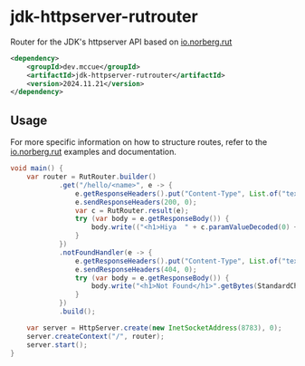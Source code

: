 # jdk-httpserver-rutrouter

Router for the JDK's httpserver API based on [io.norberg.rut](https://github.com/danielnorberg/rut)

```xml 
<dependency>
    <groupId>dev.mccue</groupId>
    <artifactId>jdk-httpserver-rutrouter</artifactId>
    <version>2024.11.21</version>
</dependency>
```

## Usage

For more specific information on how to structure routes, refer to the [io.norberg.rut](https://github.com/danielnorberg/rut)
examples and documentation.

```java
void main() {
    var router = RutRouter.builder()
            .get("/hello/<name>", e -> {
                e.getResponseHeaders().put("Content-Type", List.of("text/html"));
                e.sendResponseHeaders(200, 0);
                var c = RutRouter.result(e);
                try (var body = e.getResponseBody()) {
                    body.write(("<h1>Hiya  " + c.paramValueDecoded(0) + "   " + c.query() + "</h1>").getBytes(StandardCharsets.UTF_8));
                }
            })
            .notFoundHandler(e -> {
                e.getResponseHeaders().put("Content-Type", List.of("text/html"));
                e.sendResponseHeaders(404, 0);
                try (var body = e.getResponseBody()) {
                    body.write("<h1>Not Found</h1>".getBytes(StandardCharsets.UTF_8));
                }
            })
            .build();

    var server = HttpServer.create(new InetSocketAddress(8783), 0);
    server.createContext("/", router);
    server.start();
}

```